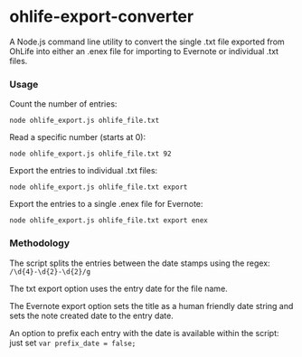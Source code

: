 ohlife-export-converter
=======================

A Node.js command line utility to convert the single .txt file exported from OhLife into either an .enex file for importing to Evernote or individual .txt files.

### Usage
Count the number of entries:

`node ohlife_export.js ohlife_file.txt`

Read a specific number (starts at 0):

`node ohlife_export.js ohlife_file.txt 92`

Export the entries to individual .txt files:

`node ohlife_export.js ohlife_file.txt export`

Export the entries to a single .enex file for Evernote:

`node ohlife_export.js ohlife_file.txt export enex`


### Methodology

The script splits the entries between the date stamps using the regex: `/\d{4}-\d{2}-\d{2}/g`

The txt export option uses the entry date for the file name.

The Evernote export option sets the title as a human friendly date string and sets the note created date to the entry date.

An option to prefix each entry with the date is available within the script: just set `var prefix_date = false;`
